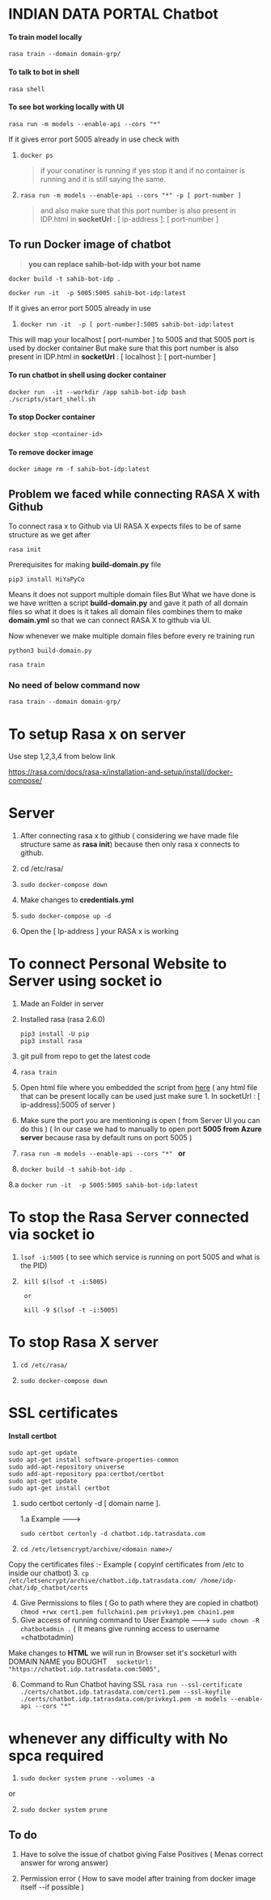 # INDIAN DATA PORTAL Chatbot

#### To train model locally
```
rasa train --domain domain-grp/

```
#### To talk to bot in shell
```
rasa shell

```

#### To see bot working locally with UI


``` 
rasa run -m models --enable-api --cors "*" 
```

If it gives error port 5005 already in use 
check with
1. ``` docker ps ```
    > if your conatiner is running if yes stop it 
    > and if no container is running and it is still saying the same.
 
2. ``` rasa run -m models --enable-api --cors "*" -p [ port-number ] ```
    > and also make sure that this port number is also present in IDP.html in **socketUrl** : [ ip-address ]: [ port-number ]


## To run Docker image of chatbot

> **you can replace sahib-bot-idp with your bot name**
```
docker build -t sahib-bot-idp . 

docker run -it  -p 5005:5005 sahib-bot-idp:latest
```

If it gives an error port 5005 already in use

1. ``` docker run -it  -p [ port-number]:5005 sahib-bot-idp:latest ```

This will map your localhost [ port-number ] to 5005 and that 5005 port is used by docker container
But make sure  that this port number is also present in IDP.html in **socketUrl** : [ localhost ]: [ port-number ]
#### To run chatbot in shell using docker container
```
docker run  -it --workdir /app sahib-bot-idp bash ./scripts/start_shell.sh

```
#### To stop Docker container
```
docker stop <container-id>
```

#### To remove docker image

```
docker image rm -f sahib-bot-idp:latest
```


## Problem we faced while connecting RASA X with Github

To connect rasa x to Github via UI RASA X expects files to be of same structure as we get after
```
rasa init
```

Prerequisites for making **build-domain.py** file 
```
pip3 install HiYaPyCo

```
Means it does not support multiple domain files 
But What we have done is we have written a script **build-domain.py** and gave it path of all domain files so what it does is it takes all domain files combines them to make **domain.yml** 
so that we can connect RASA X to github via UI.

Now whenever we make multiple domain files before every re training
run

```
python3 build-domain.py

rasa train

```

### No need of below command now

```
rasa train --domain domain-grp/

```

# To setup Rasa x on server


Use step 1,2,3,4 from below link

https://rasa.com/docs/rasa-x/installation-and-setup/install/docker-compose/


# Server

1. After connecting rasa x to github ( considering we have made file structure same as **rasa init**) because then only rasa x connects to github.

2. cd /etc/rasa/

3. ``` sudo docker-compose down ```

4. Make changes to **credentials.yml**

5. ``` sudo docker-compose up -d ```


6. Open the [ Ip-address ] your RASA x is working

# To connect Personal Website to Server using socket io

1. Made an Folder in server

2. Installed rasa (rasa 2.6.0)
    ```
    pip3 install -U pip
    pip3 install rasa
    ```

3. git pull from repo to get the latest code

4. ``` rasa train ```

5. Open html file where you embedded the script from [here](https://github.com/botfront/rasa-webchat)
    ( any html file that can be present locally can be used just make sure
        1. In socketUrl : [ ip-address]:5005 of server )

6. Make sure the port you are mentioning is open  ( from Server UI you can do this )
    ( In our case we had to manually to open port **5005 from Azure server** because rasa by default runs on port 5005 )
7. ``` rasa run -m models --enable-api --cors "*"  ```
    **or**
8. ``` docker build -t sahib-bot-idp . ```

8.a ``` docker run -it  -p 5005:5005 sahib-bot-idp:latest ``` 

# To stop the Rasa Server connected via socket io

1. ``` lsof -i:5005 ``` ( to see which service is running on port 5005 and what is the PID)

2. ``` 
    kill $(lsof -t -i:5005)

    or

    kill -9 $(lsof -t -i:5005)
    ```
# To stop Rasa X server

1. ``` cd /etc/rasa/  ```

2. ``` sudo docker-compose down ```



# SSL certificates

#### Install certbot
```
sudo apt-get update
sudo apt-get install software-properties-common
sudo add-apt-repository universe
sudo add-apt-repository ppa:certbot/certbot
sudo apt-get update
sudo apt-get install certbot
```
1. sudo certbot certonly -d  [ domain name ].

    1.a Example ---> 
    
    ``` sudo certbot certonly -d chatbot.idp.tatrasdata.com ```
2. ``` cd /etc/letsencrypt/archive/<domain name>/ ```

Copy the certificates files :- 
Example ( copyinf certificates from /etc to inside our chatbot)
3. ``` cp /etc/letsencrypt/archive/chatbot.idp.tatrasdata.com/ /home/idp-chat/idp_chatbot/certs ```

4. Give Permissions to files ( Go to path where they are copied in chatbot)
    ``` chmod +rwx cert1.pem fullchain1.pem privkey1.pem chain1.pem ```
5. Give access of running command to User
Example ---> ``` sudo chown -R chatbotadmin . ``` 
( It means give running access to username =chatbotadmin)

Make changes to **HTML** we will run in Browser
set it's socketurl with DOMAIN NAME you BOUGHT
```  socketUrl: "https://chatbot.idp.tatrasdata.com:5005",```


6. Command to Run Chatbot having SSL 
``` rasa run --ssl-certificate ./certs/chatbot.idp.tatrasdata.com/cert1.pem --ssl-keyfile ./certs/chatbot.idp.tatrasdata.com/privkey1.pem -m models --enable-api --cors "*" ```


#  whenever any difficulty with No spca required

1. ``` sudo docker system prune --volumes -a ```

or 

2. ``` sudo docker system prune ```
## To do
1. Have to solve the issue of chatbot giving False Positives ( Menas correct answer for wrong answer)

2. Permission error ( How to save model after training from docker image itself --if possible )

